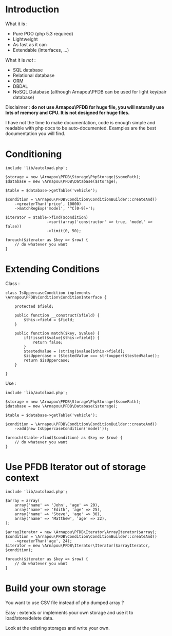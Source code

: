 Introduction
============

What it is :
* Pure POO (php 5.3 required)
* Lightweight
* As fast as it can
* Extendable (interfaces, ...)

What it is _not_ :
* SQL database
* Relational database
* ORM
* DBDAL
* NoSQL Database (although Arnapou\PFDB can be used for light key/pair database)

Disclaimer :
__do not use Arnapou\PFDB for huge file, you will naturally use lots of memory and CPU. It is not designed for huge files.__

I have not the time to make documentation, code is enough simple and readable with php docs to be auto-documented.
Examples are the best documentation you will find.

Conditioning
========

    include 'lib/autoload.php';
    
    $storage = new \Arnapou\PFDB\Storage\PhpStorage($somePath);
    $database = new \Arnapou\PFDB\Database($storage);
    
    $table = $database->getTable('vehicle');
    
    $condition = \Arnapou\PFDB\Condition\ConditionBuilder::createAnd()
        ->greaterThan('price', 10000)
        ->matchRegExp('model', '^C[0-9]+');
        
    $iterator = $table->find($condition)
                      ->sort(array('constructor' => true, 'model' => false))
                      ->limit(0, 50);
                      
    foreach($iterator as $key => $row) {
        // do whatever you want
    }
    
Extending Conditions
=================
Class :

    class IsUppercaseCondition implements \Arnapou\PFDB\Condition\ConditionInterface {

        protected $field;

        public function __construct($field) {
            $this->field = $field;
        }

        public function match($key, $value) {
            if(!isset($value[$this->field]) {
                return false;
            }
            $testedValue = (string)$value[$this->field];
            $isUppercase = ($testedValue === strtoupper($testedValue));
            return $isUppercase;
        }

    }

Use :

    include 'lib/autoload.php';
    
    $storage = new \Arnapou\PFDB\Storage\PhpStorage($somePath);
    $database = new \Arnapou\PFDB\Database($storage);
    
    $table = $database->getTable('vehicle');
    
    $condition = \Arnapou\PFDB\Condition\ConditionBuilder::createAnd()
        ->add(new IsUppercaseCondition('model'));
    
    foreach($table->find($condition) as $key => $row) {
        // do whatever you want
    }

Use PFDB Iterator out of storage context
========================================

    include 'lib/autoload.php';

    $array = array(
        array('name' => 'John', 'age' => 20),
        array('name' => 'Edith', 'age' => 25),
        array('name' => 'Steve', 'age' => 30),
        array('name' => 'Matthew', 'age' => 22),
    );

    $arrayIterator = new \Arnapou\PFDB\Iterator\ArrayIterator($array);
    $condition = \Arnapou\PFDB\Condition\ConditionBuilder::createAnd()
        ->greaterThan('age', 24);
    $iterator = new \Arnapou\PFDB\Iterator\Iterator($arrayIterator, $condition);

    foreach($iterator as $key => $row) {
        // do whatever you want
    }

Build your own storage
======================
You want to use CSV file instead of php dumped array ?

Easy : extends or implements your own storage and use it to load/store/delete data.

Look at the existing storages and write your own.
